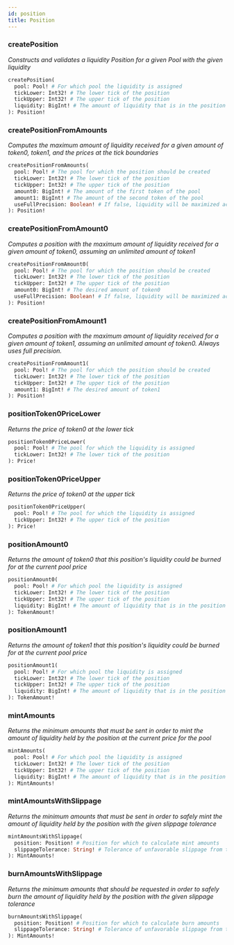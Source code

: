 ```yaml
---
id: position
title: Position
---
```


### createPosition

_Constructs and validates a liquidity Position for a given Pool with the given liquidity_

```graphql
createPosition(
  pool: Pool! # For which pool the liquidity is assigned
  tickLower: Int32! # The lower tick of the position
  tickUpper: Int32! # The upper tick of the position
  liquidity: BigInt! # The amount of liquidity that is in the position
): Position!
```

### createPositionFromAmounts

_Computes the maximum amount of liquidity received for a given amount of token0, token1, and the prices at the tick boundaries_

```graphql
createPositionFromAmounts(
  pool: Pool! # The pool for which the position should be created
  tickLower: Int32! # The lower tick of the position
  tickUpper: Int32! # The upper tick of the position
  amount0: BigInt! # The amount of the first token of the pool
  amount1: BigInt! # The amount of the second token of the pool
  useFullPrecision: Boolean! # If false, liquidity will be maximized according to what the router can calculate, not what core can theoretically support
): Position!
```

### createPositionFromAmount0

_Computes a position with the maximum amount of liquidity received for a given amount of token0, assuming an unlimited amount of token1_

```graphql
createPositionFromAmount0(
  pool: Pool! # The pool for which the position should be created
  tickLower: Int32! # The lower tick of the position
  tickUpper: Int32! # The upper tick of the position
  amount0: BigInt! # The desired amount of token0
  useFullPrecision: Boolean! # If false, liquidity will be maximized according to what the router can calculate, not what core can theoretically support
): Position!
```

### createPositionFromAmount1

_Computes a position with the maximum amount of liquidity received for a given amount of token1, assuming an unlimited amount of token0. Always uses full precision._

```graphql
createPositionFromAmount1(
  pool: Pool! # The pool for which the position should be created
  tickLower: Int32! # The lower tick of the position
  tickUpper: Int32! # The upper tick of the position
  amount1: BigInt! # The desired amount of token1
): Position!
```

### positionToken0PriceLower

_Returns the price of token0 at the lower tick_

```graphql
positionToken0PriceLower(
  pool: Pool! # The pool for which the liquidity is assigned
  tickLower: Int32! # The lower tick of the position
): Price!
```

### positionToken0PriceUpper

_Returns the price of token0 at the upper tick_

```graphql
positionToken0PriceUpper(
  pool: Pool! # The pool for which the liquidity is assigned
  tickUpper: Int32! # The upper tick of the position
): Price!
```

### positionAmount0

_Returns the amount of token0 that this position's liquidity could be burned for at the current pool price_

```graphql
positionAmount0(
  pool: Pool! # For which pool the liquidity is assigned
  tickLower: Int32! # The lower tick of the position
  tickUpper: Int32! # The upper tick of the position
  liquidity: BigInt! # The amount of liquidity that is in the position
): TokenAmount!
```

### positionAmount1

_Returns the amount of token1 that this position's liquidity could be burned for at the current pool price_

```graphql
positionAmount1(
  pool: Pool! # For which pool the liquidity is assigned
  tickLower: Int32! # The lower tick of the position
  tickUpper: Int32! # The upper tick of the position
  liquidity: BigInt! # The amount of liquidity that is in the position
): TokenAmount!
```

### mintAmounts

_Returns the minimum amounts that must be sent in order to mint the amount of liquidity held by the position at the current price for the pool_

```graphql
mintAmounts(
  pool: Pool! # For which pool the liquidity is assigned
  tickLower: Int32! # The lower tick of the position
  tickUpper: Int32! # The upper tick of the position
  liquidity: BigInt! # The amount of liquidity that is in the position
): MintAmounts!
```

### mintAmountsWithSlippage

_Returns the minimum amounts that must be sent in order to safely mint the amount of liquidity held by the position with the given slippage tolerance_

```graphql
mintAmountsWithSlippage(
  position: Position! # Position for which to calculate mint amounts
  slippageTolerance: String! # Tolerance of unfavorable slippage from the current price
): MintAmounts!
```

### burnAmountsWithSlippage

_Returns the minimum amounts that should be requested in order to safely burn the amount of liquidity held by the position with the given slippage tolerance_

```graphql
burnAmountsWithSlippage(
  position: Position! # Position for which to calculate burn amounts
  slippageTolerance: String! # Tolerance of unfavorable slippage from the current price
): MintAmounts!
```
